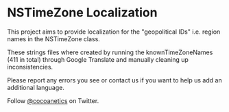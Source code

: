 # NSTimeZone Localization

This project aims to provide localization for the "geopolitical IDs" i.e. region names in the NSTimeZone class. 

These strings files where created by running the knownTimeZoneNames (411 in total) through Google Translate and manually cleaning up inconsistencies. 

Please report any errors you see or contact us if you want to help us add an additional language.

Follow [@cocoanetics](http://twitter.com/cocoanetics) on Twitter.
